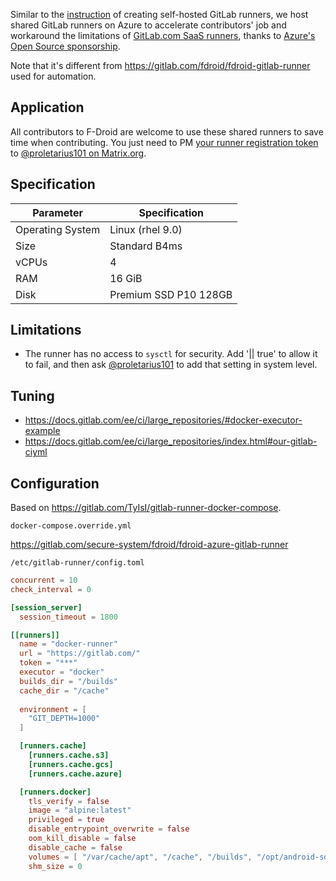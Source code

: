 Similar to the [instruction](https://gitlab.com/fdroid/wiki/-/wikis/Continuous-Integration-(CI)/Running-self-hosted-GitLab-CI-Runner) of creating self-hosted GitLab runners, we host shared GitLab runners on Azure to accelerate contributors' job and workaround the limitations of [GitLab.com SaaS runners](https://docs.gitlab.com/ee/ci/runners/), thanks to [Azure's Open Source sponsorship](https://gitlab.com/fdroid/admin/-/issues/296 "apply for Azure credits to open source projects").

Note that it's different from https://gitlab.com/fdroid/fdroid-gitlab-runner used for automation.

## Application

All contributors to F-Droid are welcome to use these shared runners to save time when contributing. You just need to PM [your runner registration token](https://docs.gitlab.com/runner/register/#requirements) to [@proletarius101 on Matrix.org](https://matrix.to/#/@proletarius101:matrix.org).

## Specification

| Parameter | Specification |
|-----------|---------------|
| Operating System | Linux (rhel 9.0) |
| Size | Standard B4ms |
| vCPUs | 4 |
| RAM | 16 GiB |
| Disk | Premium SSD P10 128GB |

## Limitations

- The runner has no access to `sysctl` for security. Add '|| true' to allow it to fail, and then ask [@proletarius101](https://matrix.to/#/@proletarius101:matrix.org) to add that setting in system level.

## Tuning

- https://docs.gitlab.com/ee/ci/large_repositories/#docker-executor-example
- https://docs.gitlab.com/ee/ci/large_repositories/index.html#our-gitlab-ciyml

## Configuration

Based on https://gitlab.com/TyIsI/gitlab-runner-docker-compose.

`docker-compose.override.yml`

https://gitlab.com/secure-system/fdroid/fdroid-azure-gitlab-runner

`/etc/gitlab-runner/config.toml`

```toml
concurrent = 10
check_interval = 0

[session_server]
  session_timeout = 1800

[[runners]]
  name = "docker-runner"
  url = "https://gitlab.com/"
  token = "***"
  executor = "docker"
  builds_dir = "/builds"
  cache_dir = "/cache"
  
  environment = [
    "GIT_DEPTH=1000"
  ]

  [runners.cache]
    [runners.cache.s3]
    [runners.cache.gcs]
    [runners.cache.azure]

  [runners.docker]
    tls_verify = false
    image = "alpine:latest"
    privileged = true
    disable_entrypoint_overwrite = false
    oom_kill_disable = false
    disable_cache = false
    volumes = [ "/var/cache/apt", "/cache", "/builds", "/opt/android-sdk" ]
    shm_size = 0
```